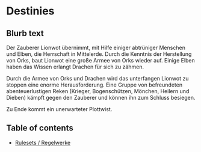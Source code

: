 # Destinies

## Blurb text
Der Zauberer Lionwot übernimmt, mit Hilfe einiger abtrüniger Menschen und Elben, die Herrschaft in Mittelerde.
Durch die Kenntnis der Herstellung von Orks, baut Lionwot eine große Armee von Orks wieder auf. Einige Elben haben das Wissen erlangt Drachen für sich zu zähmen.

Durch die Armee von Orks und Drachen wird das unterfangen Lionwot zu stoppen eine enorme Herausforderung. Eine Gruppe von befreundeten abenteuerlustigen Reken (Krieger, Bogenschützen, Mönchen, Heilern und Dieben) kämpft gegen den Zauberer und können ihn zum Schluss besiegen.

Zu Ende kommt ein unerwarteter Plottwist.

## Table of contents
- [Rulesets / Regelwerke](./rulesets/README.md)